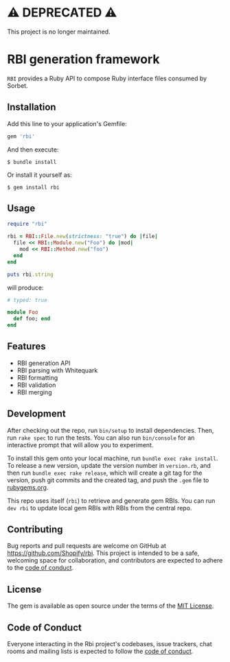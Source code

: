 # ⚠️ DEPRECATED ⚠️

This project is no longer maintained.

# RBI generation framework

`RBI` provides a Ruby API to compose Ruby interface files consumed by Sorbet.

## Installation

Add this line to your application's Gemfile:

```ruby
gem 'rbi'
```

And then execute:

    $ bundle install

Or install it yourself as:

    $ gem install rbi

## Usage

```rb
require "rbi"

rbi = RBI::File.new(strictness: "true") do |file|
  file << RBI::Module.new("Foo") do |mod|
    mod << RBI::Method.new("foo")
  end
end

puts rbi.string
```

will produce:

```rb
# typed: true

module Foo
  def foo; end
end
```

## Features

* RBI generation API
* RBI parsing with Whitequark
* RBI formatting
* RBI validation
* RBI merging

## Development

After checking out the repo, run `bin/setup` to install dependencies. Then, run `rake spec` to run the tests. You can also run `bin/console` for an interactive prompt that will allow you to experiment.

To install this gem onto your local machine, run `bundle exec rake install`. To release a new version, update the version number in `version.rb`, and then run `bundle exec rake release`, which will create a git tag for the version, push git commits and the created tag, and push the `.gem` file to [rubygems.org](https://rubygems.org).

This repo uses itself (`rbi`) to retrieve and generate gem RBIs. You can run `dev rbi` to update local gem RBIs with RBIs from the central repo.

## Contributing

Bug reports and pull requests are welcome on GitHub at https://github.com/Shopify/rbi. This project is intended to be a safe, welcoming space for collaboration, and contributors are expected to adhere to the [code of conduct](https://github.com/Shopify/rbi/blob/master/CODE_OF_CONDUCT.md).

## License

The gem is available as open source under the terms of the [MIT License](https://opensource.org/licenses/MIT).

## Code of Conduct

Everyone interacting in the Rbi project's codebases, issue trackers, chat rooms and mailing lists is expected to follow the [code of conduct](https://github.com/[USERNAME]/rbi/blob/master/CODE_OF_CONDUCT.md).

